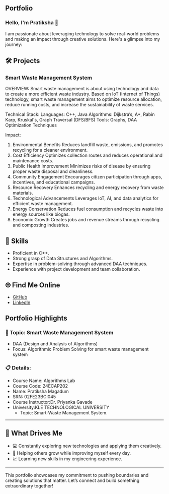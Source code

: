 ## Portfolio

### Hello, I'm Pratiksha 👋
I am passionate about leveraging technology to solve real-world problems and making an impact through creative solutions. 
Here's a glimpse into my journey:  

## 🛠 Projects
### Smart Waste Management System 

OVERVIEW: 
Smart waste management is about using technology and data to create a more efficient waste industry. Based on IoT (Internet of Things) technology, 
smart waste management aims to optimize resource allocation, reduce running costs, and increase the sustainability of waste services.

Technical Stack: 
Languages: C++, Java
Algorithms: Dijkstra’s, A*, Rabin Karp, Kruskal's, Graph Traversal (DFS/BFS)
Tools: Graphs, DAA Optimization Techniques

Impact:
1. Environmental Benefits
Reduces landfill waste, emissions, and promotes recycling for a cleaner environment.
2. Cost Efficiency
Optimizes collection routes and reduces operational and maintenance costs.
3. Public Health Improvement
Minimizes risks of disease by ensuring proper waste disposal and cleanliness.
4. Community Engagement
Encourages citizen participation through apps, incentives, and educational campaigns.
5. Resource Recovery
Enhances recycling and energy recovery from waste materials.
6. Technological Advancements
Leverages IoT, AI, and data analytics for efficient waste management.
7. Energy Conservation
Reduces fuel consumption and recycles waste into energy sources like biogas.
8. Economic Growth
Creates jobs and revenue streams through recycling and composting industries.

## 🚀 Skills  
- Proficient in C++. 
- Strong grasp of Data Structures and Algorithms.  
- Expertise in problem-solving through advanced DAA techniques.  
- Experience with project development and team collaboration.
  
## 🌐 Find Me Online
- [GitHub](https://github.com/PRATIKSHA065/Portfolio.github.io/new/main?filename=README.md)
- [LinkedIn](https://www.linkedin.com/in/pratiksha-magadum-8b97b9307/)

  
## Portfolio Highlights
### 🎯 Topic: Smart Waste Management System
- DAA (Design and Analysis of Algorithms)  
- Focus: Algorithmic Problem Solving for smart waste management system
  
### 📋 Details:
- Course Name: Algorithms Lab 
- Course Code: 24ECAP202  
- Name: Pratiksha Magadum 
- SRN: 02FE23BCI045
- Course Instructor:Dr. Priyanka Gavade  
- University:KLE TECHNOLOGICAL UNIVERSITY
  - Topic: Smart-Waste Management System.
---

## 🎨 What Drives Me  
- 💻 Constantly exploring new technologies and applying them creatively.
- 🤝 Helping others grow while improving myself every day.  
- 📈 Learning new skills in my engineering experience.  
---

This portfolio showcases my commitment to pushing boundaries and creating solutions that matter. 
Let’s connect and build something extraordinary together!
